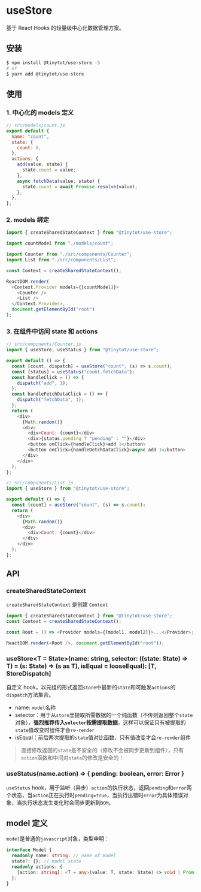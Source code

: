 # useStore

基于 React Hooks 的轻量级中心化数据管理方案。

## 安装

```bash
$ npm install @tinytot/use-store -S
# or
$ yarn add @tinytot/use-store
```

## 使用

### 1. 中心化的 models 定义

```javascript
// src/models/count.js
export default {
  name: "count",
  state: {
    count: 0,
  },
  actions: {
    add(value, state) {
      state.count = value;
    },
    async fetchData(value, state) {
      state.count = await Promise.resolve(value);
    },
  },
};
```

### 2. models 绑定

```javascript
import { createSharedStateContext } from "@tinytot/use-store";

import countModel from "./models/count";

import Counter from "./src/components/Counter";
import List from "./src/components/List";

const Context = createSharedStateContext();

ReactDOM.render(
  <Context.Provider models={[countModel]}>
    <Counter />
    <List />
  </Context.Provider>,
  document.getElementById("root")
);
```

### 3. 在组件中访问 state 和 actions

```javascript
// src/components/Counter.js
import { useStore, useStatus } from "@tinytot/use-store";

export default () => {
  const [count, dispatch] = useStore("count", (s) => s.count);
  const [status] = useStatus("count.fetchData");
  const handleClick = () => {
    dispatch("add", 1);
  };
  const handleFetchDataClick = () => {
    dispatch("fetchData", 1);
  };
  return (
    <div>
      {Math.random()}
      <div>
        <div>Count: {count}</div>
        <div>{status.pending ? "pending" : ""}</div>
        <button onClick={handleClick}>add 1</button>
        <button onClick={handleDetchDataClick}>async add 1</button>
      </div>
    </div>
  );
};

// src/components/List.js
import { useStore } from "@tinytot/use-store";

export default () => {
  const [count] = useStore("count", (s) => s.count);
  return (
    <div>
      {Math.random()}
      <div>
        <div>Count: {count}</div>
      </div>
    </div>
  );
};
```

## API

### createSharedStateContext

`createSharedStateContext` 是创建 `Context`

```javascript
import { createSharedStateContext } from "@tinytot/use-store";
const Context = createSharedStateContext();

const Root = () => <Provider models={[model1, model2]}>...</Provider>;

ReactDOM.render(<Root />, document.getElementById("root"));
```

### useStore<T = State>(name: string, selector: ((state: State) => T) = (s: State) => (s as T), isEqual = looseEqual): [T, StoreDispatch]

自定义 hook，以元组的形式返回`store`中最新的`state`和可触发`actions`的`dispatch`方法集合。

- name: `model`名称
- selector：用于从`store`里提取所需数据的一个纯函数（不传则返回整个`state`对象），**强烈推荐传入`selector`按需提取数据**，这样可以保证只有被提取的`state`值改变时组件才会`re-render`
- isEqual：前后两次提取的`state`值对比函数，只有值改变才会`re-render`组件

> 直接修改返回的`state`是不安全的（修改不会被同步更新到组件），只有`action`函数和中间对`state`的修改是安全的！<br />

### useStatus(name.action) => { pending: boolean, error: Error }

`useStatus` hook，用于监听（异步）`action`的执行状态，返回`pending`和`error`两个状态，当`action`正在执行时`pending=true`，当执行出错时`error`为具体错误对象，当执行状态发生变化时会同步更新到`DOM`。

## model 定义

`model`是普通的`javascript`对象，类型申明：

```typescript
interface Model {
  readonly name: string; // name of model
  state?: {}; // model state
  readonly actions: {
    [action: string]: <T = any>(value: T, state: State) => void | Promise<void>;
  };
}
```
